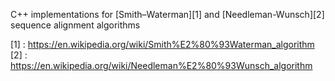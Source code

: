 C++ implementations for [Smith–Waterman][1] and [Needleman-Wunsch][2] sequence alignment algorithms

[1] : https://en.wikipedia.org/wiki/Smith%E2%80%93Waterman_algorithm
[2] : https://en.wikipedia.org/wiki/Needleman%E2%80%93Wunsch_algorithm